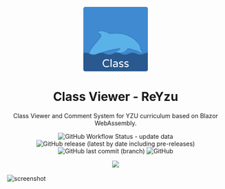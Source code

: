 <p align="center">
  <a href="https://github.com/reyzu-project0/ReYzu-class-viewer">
    <img width="150"
       src="https://raw.githubusercontent.com/reyzu-project0/ReYzu-class-viewer/main/ReYzuClassViewer/ReYzuClassViewer/wwwroot/logo/logo.png">
  </a>
</p>

<h1 align="center">Class Viewer - ReYzu</h1>

<div align="center">

  Class Viewer and Comment System for YZU curriculum based on Blazor WebAssembly.

  ![GitHub Workflow Status - update data](https://img.shields.io/github/actions/workflow/status/vHrqO/ReYzu-class-viewer/update_data.yml)
  ![GitHub release (latest by date including pre-releases)](https://img.shields.io/github/v/release/vHrqO/ReYzu-class-viewer?include_prereleases)
  ![GitHub last commit (branch)](https://img.shields.io/github/last-commit/vHrqO/ReYzu-class-viewer/data?label=data%20-%20last%20commit)
  ![GitHub](https://img.shields.io/github/license/vHrqO/ReYzu-class-viewer)
  
  <img src="https://i.imgur.com/2ULGCbU.png" width=85% >
  
</div>





![screenshot](https://i.imgur.com/2ULGCbU.png)




